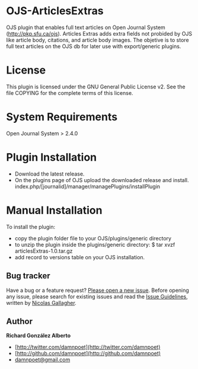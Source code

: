 # OJS-ArticlesExtras

OJS plugin that enables full text articles on Open Journal System (http://pkp.sfu.ca/ojs). Articles Extras adds extra fields not probided by OJS like article body, citations, and article body images. 
The objetive is to store full text articles on the OJS db for later use with export/generic plugins. 


# License

This plugin is licensed under the GNU General Public License v2. See the file COPYING for the complete terms of this license.



# System Requirements

Open Journal System > 2.4.0

# Plugin Installation
 - Download the latest release.
 - On the plugins page of OJS upload the downloaded release and install.
   index.php/[journalid]/manager/managePlugins/installPlugin

# Manual Installation

To install the plugin:
 - copy the plugin folder file to your OJS/plugins/generic directory
 - to unzip the plugin inside the plugins/generic directory:
    $ tar xvzf articlesExtras-1.0.tar.gz
 - add record to versions table on your OJS installation.



## Bug tracker

Have a bug or a feature request? [Please open a new issue](https://github.com/damnpoet/ojs-articlesextras/issues). Before opening any issue, please search for existing issues and read the [Issue Guidelines](https://github.com/necolas/issue-guidelines), written by [Nicolas Gallagher](https://github.com/necolas/).



## Author

**Richard González Alberto**

+ [http://twitter.com/damnpoet](http://twitter.com/damnpoet)
+ [http://github.com/damnpoet](http://github.com/damnpoet)
+ [damnpoet@gmail.com](mailto:damnpoet@gmail.com)
